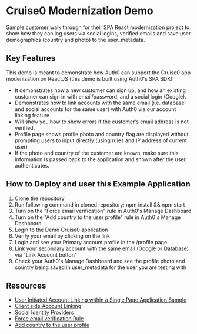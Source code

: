 # Cruise0 Modernization Demo

Sample customer walk through for their SPA React modernization project to show how they can log users via social logins, verified emails and save user demographics (country and photo) to the user_metadata.

## Key Features

This demo is meant to demonstrate how Auth0 can support the Cruise0 app modenization on ReactJS (this demo is built using Auth0's SPA SDK)

* It demonstrates how a new customer can sign up, and how an existing customer can sign in with email/password, and a social login (Google).
* Demonstrates how to link accounts with the same email (i.e. database and social accounts for the same user) with Auth0 via our account linking feature
* Will show you how to show errors if the customer’s email address is not verified. 
* Profile page shows profile photo and country flag are displayed without prompting users to input directly (using rules and IP address of current user)
* If the photo and country of the customer are known, make sure this information is passed back to the application and shown after the user authenticates.

## How to Deploy and user this Example Application

1. Clone the repository
2. Run following command in cloned repository: npm install && npm start
3. Turn on the "Force email verification" rule in Auth0's Manage Dashboard
4. Turn on the "Add country to the user profile" rule in Auth0's Manage Dashboard
5. Login to the Demo Cruise0 application
6. Verify your email by clicking on the link
7. Login and see your Primary account profile in the /profile page 
8. Link your secondary account with the same email (Google or Database) via "Link Account button"
9. Check your Auth0's Manage Dashboard and see the profile photo and country being saved in user_metadata for the user you are testing with

## Resources

* [User Initiated Account Linking within a Single Page Application Sample](https://github.com/auth0-samples/auth0-link-accounts-sample/tree/master/SPA)
* [Client side Account Linking](https://auth0.com/docs/users/user-account-linking/user-initiated-account-linking-client-side-implementation)
* [Social Identity Providers](https://auth0.com/docs/connections/social)
* [Force email verification Rule](https://auth0.com/rules/email-verified)
* [Add country to the user profile](https://auth0.com/rules/add-country)

